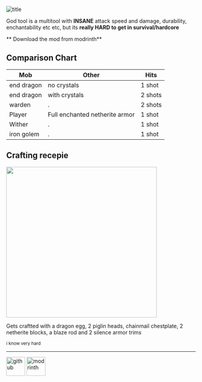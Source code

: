 ![title](https://cdn.modrinth.com/data/cached_images/b7b903e1791beb9fc7ebe5ebf2a40c7eeb2ec113.png)

God tool is a multitool with **INSANE** attack speed and damage, durability, enchantability etc etc, but its **really HARD to get in survival/hardcore**

** Download the mod from modrinth**

## Comparison Chart

| Mob | Other | Hits |
| -------- | -------- | -------- |
| end dragon | no crystals | 1 shot |
| end dragon | with crystals | 2 shots |
| warden | . | 2 shots |
| Player | Full enchanted netherite armor | 1 shot |
| Wither | . | 1 shot |
| iron golem | . | 1 shot |

## Crafting recepie

<img src="https://cdn.modrinth.com/data/cached_images/ef928c1a13abfbf3b7846932807ef10a61ba4276.png" width="400">

Gets craftted with a dragon egg, 2 piglin heads, chainmail chestplate, 2 netherite blocks, a blaze rod 
and 2 silence armor trims

<small>i know very hard</small>

---
<a href="https://github.com/Coool-one/God-tool"><img src="https://cdn.modrinth.com/data/cached_images/6a00973cc7cd2f17e0cd884253512992b78cc304.png" alt="github" width="50"></a> <a href="https://modrinth.com/organization/super-bros"><img src="https://i.imgur.com/Wi0gG3J.png" alt="modrinth" width="50"></a>

